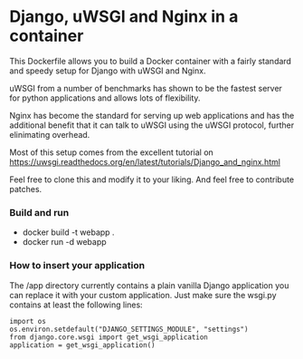 # Django, uWSGI and Nginx in a container

This Dockerfile allows you to build a Docker container with a fairly standard
and speedy setup for Django with uWSGI and Nginx.

uWSGI from a number of benchmarks has shown to be the fastest server 
for python applications and allows lots of flexibility.

Nginx has become the standard for serving up web applications and has the 
additional benefit that it can talk to uWSGI using the uWSGI protocol, further
elinimating overhead. 

Most of this setup comes from the excellent tutorial on 
https://uwsgi.readthedocs.org/en/latest/tutorials/Django_and_nginx.html

Feel free to clone this and modify it to your liking. And feel free to 
contribute patches.

### Build and run
* docker build -t webapp .
* docker run -d webapp

### How to insert your application

The /app directory currently contains a plain vanilla Django application 
you can replace it with your custom application. Just make sure the wsgi.py
contains at least the following lines:

```
import os
os.environ.setdefault("DJANGO_SETTINGS_MODULE", "settings")
from django.core.wsgi import get_wsgi_application
application = get_wsgi_application()
```
